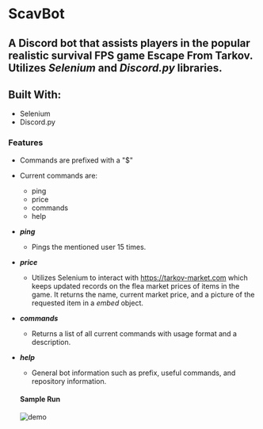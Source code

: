 # ScavBot

## A Discord bot that assists players in the popular realistic survival FPS game Escape From Tarkov. Utilizes ***Selenium*** and ***Discord.py*** libraries.

## Built With:
 * Selenium
 * Discord.py

### Features

* Commands are prefixed with a "$"
* Current commands are:
  * ping
  * price
  * commands
  * help
* ***ping***
  * Pings the mentioned user 15 times.
* ***price***
  * Utilizes Selenium to interact with https://tarkov-market.com which keeps updated records on the flea market prices of items in the game. It returns
  the name, current market price, and a picture of the requested item in a *embed* object.
* ***commands***
  * Returns a list of all current commands with usage format and a description.
* ***help***
  * General bot information such as prefix, useful commands, and repository information.
  
  #### Sample Run
  
  ![demo](http://g.recordit.co/7dVzDSRmTE.gif)

